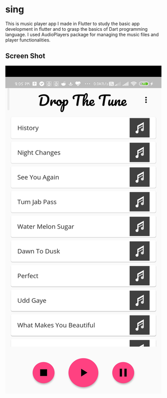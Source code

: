 # sing

This is music player app I made in Flutter to study the basic app development in flutter and to grasp the basics of Dart programming language. I used AudioPlayers package for managing the music files and player functionalities.
## Screen Shot
![alt text](https://github.com/naharamal/Music-Player-in-Flutter/blob/master/scrn_shot.jpg)




